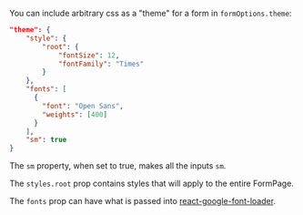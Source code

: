 You can include arbitrary css as a "theme" for a form in `formOptions.theme`:

```json
"theme": {
    "style": {
        "root": {
            "fontSize": 12,
            "fontFamily": "Times"
        }
    },
    "fonts": [
      {
        "font": "Open Sans",
        "weights": [400]
      }
    ],
    "sm": true
}
```

The `sm` property, when set to true, makes all the inputs `sm`.

The `styles.root` prop contains styles that will apply to the entire FormPage.

The `fonts` prop can have what is passed into [react-google-font-loader](https://github.com/jakewtaylor/react-google-font-loader).